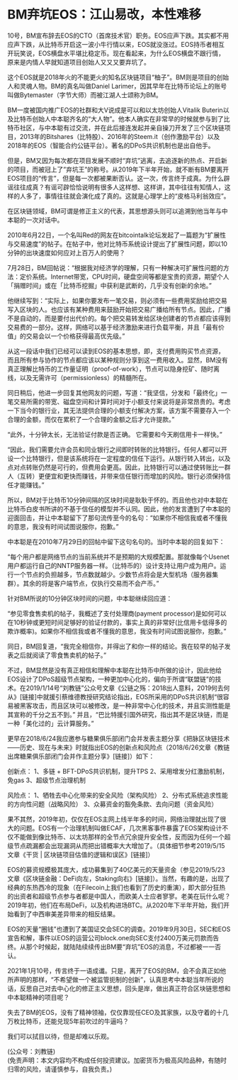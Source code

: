 # BM弃坑EOS：江山易改，本性难移

10号，BM宣布辞去EOS的CTO（首席技术官）职务。EOS应声下跌。其实都不用应声下跌，从比特币开启这一波小牛行情以来，EOS就没涨过。EOS持币者相互开玩笑说，EOS横盘水平堪比稳定币。现在看起来，为什么EOS横盘不跟行情，原来是内情人早就知道项目创始人又又又要弃坑了。

这个EOS就是2018年火的不能更火的知名区块链项目“柚子”。BM则是项目的创始人和灵魂人物。BM的真名叫做Daniel Larimer，因其早年在比特币论坛上的账号叫做Bytemaster（字节大师）而被江湖人士颂称为BM。

BM一度被国内推广EOS的社群和大V说成是可以和以太坊创始人Vitalik Buterin以及比特币创始人中本聪齐名的“大人物”。他本人确实在非常早的时候就参与到了比特币社区，与中本聪有过交流，并在此后接连发起并亲自操刀开发了三个区块链项目，2013年的Bitshares（比特股）、2016年的Steem.it（创作激励平台）以及2018年的EOS（智能合约公链平台）。著名的DPoS共识机制也是出自他手。

但是，BM又因为每次都在项目发展不顺时“弃坑”逃离，去追逐新的热点、开启新的项目，而被冠上了”弃坑王”的称号。从2019年下半年开始，就不断有BM要离开EOS项目的“传言”，但是每一次都被果断否认。这一次，传言终于成真。为什么辟谣往往成真？有谣可辟恰恰说明有很多人这样想、这样讲，其中往往有知情人，这样的人多了，事情往往就会演化成了真的。这就是心理学上的“皮格马利翁效应”。

在区块链领域，BM可谓是修正主义的代表，其思想源头则可以追溯到他当年与中本聪的一次对话中。

2010年6月22日，一个名叫Red的网友在bitcointalk论坛发起了一篇题为“扩展性与交易速度”的帖子。在帖子中，他对比特币系统设计提出了扩展性问题，即以10分钟的出块速度如何应对上百万人的使用？

7月28日，BM回帖说：“根据我对经济学的理解，只有一种解决可扩展性问题的方法：定价系统。Internet带宽，CPU时间，硬盘空间等都是宝贵的资源，期望个人「捐赠时间」或在「比特币挖掘」中获利是武断的，几乎没有创新的余地。”

他继续写到：“实际上，如果你要发布一笔交易，则必须有一些费用奖励给把交易写入区块的人。也应该有某种费用来鼓励开始把交易广播给所有节点。因此，广播不是自动的，而是要付出代价的。每个把交易转发给区块创建者的节点都应该得到交易费的一部分。这样，网络可以基于经济激励来进行负载平衡，并且「最有价值」的交易会以一个价格获得最高优先级。”

从这一段话中我们已经可以读到EOS的基本思想，即，支付费用购买节点资源，而且所有参与协作的节点都应该以某种规则分享到这一费用收入。显然，BM没有真正理解比特币的工作量证明（proof-of-work），节点可以隐身挖矿、随时离线，以及无需许可（permissionless）的精髓所在。

同日稍后，他进一步回复其他网友的问题，写道：“我坚信，分发和「最终化」一笔交易所需的带宽、磁盘空间和计算时间对于小额支付来说将是非常昂贵的。考虑一下当今的银行业，其无法提供合理的小额支付解决方案，该方案不需要存入一个合理的金额，而仅在累积了一个合理的金额之后才允许提款。”

“此外，十分钟太长，无法验证付款是否正确。 它需要和今天刷信用卡一样快。”

“因此，我们需要允许会员和同业银行之间即时转账的比特银行。任何人都可以开设一个比特银行，但是该系统将在一定程度的信任下运行。从银行转入转出，以及点对点转账仍然是可行的，但费用会更高。因此，比特银行可以通过使转账比一群人（互转）更便宜和更快而赚钱，并带来信任银行而增加的风险。银行必须保持信任才能赚钱。”

所以，BM对于比特币10分钟间隔的区块时间是耿耿于怀的。而且他也对中本聪在比特币白皮书所讲的不基于信任的模型并不认同。因此，他的发言遭到了中本聪的迎面回击，并让中本聪留下了那句流传至今的名句：“如果你不相信我或者不懂我的意思，我没有时间试图说服你，抱歉。”

中本聪是在2010年7月29日的回帖中留下这句名句的。当时中本聪的回复如下：

“每个用户都是网络节点的当前系统并不是预期的大规模配置。那就像每个Usenet用户都运行自己的NNTP服务器一样。（比特币的）设计支持让用户成为用户。运行一个节点的负担越多，节点数就越少。少数节点将会是大型机场（服务器集群）。其余的将是客户端节点，仅执行交易而不会产币。”

针对BM所说的10分钟区块时间的问题，中本聪继续回应道：

“参见零食售卖机的帖子，我概述了支付处理商(payment processor)是如何可以在10秒钟或更短时间足够好的验证付款的，事实上真的非常好(比信用卡低得多的欺诈概率)。如果你不相信我或者不懂我的意思，我没有时间试图说服你，抱歉。”

同日，BM回复道，“我完全相信你，并得出了和你一样的结论。我在较早的帖子发表之后就阅读了零食售卖机的帖子。”

不过，BM显然是没有真正相信和理解中本聪在比特币中所做的设计，因此他给EOS设计了DPoS超级节点架构，一种更加中心化的，偏向于所谓“联盟链”的技术。在2019/1/14号“刘教链”公众号文章《公链之殇：2018出人意料，2019何去何从》[链接]中就援引蔡维德教授研究结论指出，EOS所采用的DPoS共识机制“很容易被黑客攻击，而且区块可以被修改，是一种非常中心化的技术，并且实测性能是其宣称的千分之五不到。” 并且，“巴比特援引国外研究，指出其不是区块链，而是一种「美化过的」云计算服务。”

更早在2018/6/24我应邀参与糖果俱乐部闭门会并发表主题分享《把脉区块链技术——历史、现在与未来》时就指出EOS的创新点和风险点（2018/6/26文章《教链出席糖果俱乐部闭门会并作主题分享》[链接]）如下：

创新点：
1、多链 + BFT-DPoS共识机制，提升TPS
2、采用增发分红激励机制，免gas
3、超级节点治理机制

风险点：
1、牺牲去中心化带来的安全风险（架构风险）
2、分布式系统追求性能的方向性问题（战略风险）
3、众募资金的豁免条款、去向问题（资金风险）

果不其然，2019年初，仅仅在EOS主网上线半年多的时间，网络治理就出现了很大的问题。EOS有一个治理机制叫做ECAF，几次黑客事件暴露了EOS架构设计不仅不能做到像比特币、以太坊那样的全节点冗余提升安全性，反而因为任何一个超级节点疏漏都会出现漏洞从而把出错概率大大增加了。（具体细节参考2019/5/15文章《干货 | 区块链项目估值的逻辑和误区》[链接]）

EOS的募资规模极其庞大，成功募集到了40亿美元的天量资金（参见2019/5/23文章《区块链金融：DeFi向左，Staking向右》[链接]）。当然，有趣的是，出现了经典的东热西冷的现象（在Filecoin上我们也看到了历史的重演），即大部分狂热的出资者和超级节点参与者都是中国人，而欧美人士应者寥寥。老美在玩什么呢？2019年初，他们在布局DeFi，以及机构进场BTC。从2020年下半年开始，我们开始看到了中西审美差异带来的相反结果。

EOS的天量“圈钱”也遭到了美国证交会SEC的调查。2019年9月30日，SEC和EOS宣告和解，事件以EOS的运营公司block.one向SEC支付2400万美元罚款而告终。从那个时候起，就陆陆续续传出BM要“弃坑”EOS的消息，不过都被一一否认。

2021年1月10号，传言终于一语成谶。只是，离开了EOS的BM，会不会真正如他所声明的那样，“不希望做一个被监管扼制的创新”，认真思考中本聪当年所说的话，反思自己对去中心化的修正主义思想，回头是岸，做出真正符合区块链思想和中本聪精神的项目呢？

失去了BM的EOS，没有了精神领袖，仅仅靠现任CEO及其家族，以及守着的十几万枚比特币，还能兑现5年前吹过的牛逼吗？

我们可以拭目以待，但是却难以乐观。

(公众号：刘教链) \
(免责声明：本文内容均不构成任何投资建议。加密货币为极高风险品种，有随时归零的风险，请谨慎参与，自我负责。)
